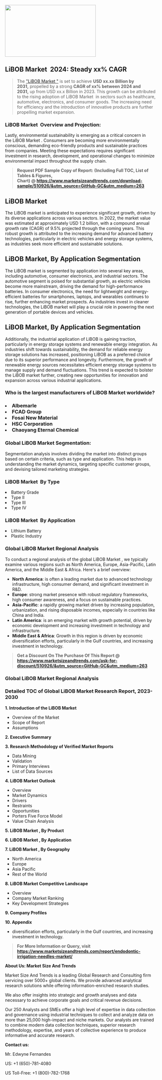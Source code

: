 <p><img class="alignnone size-medium wp-image-20088" src="https://ffe5etoiles.com/wp-content/uploads/2024/12/MST1-300x171.png" alt="" width="300" height="171" /></p><h2 id="ember46" class="ember-view reader-text-block__heading-2">LiBOB Market &nbsp;2024: Steady&nbsp;xx% CAGR</h2><blockquote id="ember47" class="ember-view reader-text-block__blockquote">The&nbsp;<a class="app-aware-link " href="https://www.marketsizeandtrends.com/download-sample/510926/&utm_source=GitHub-GC&utm_medium=263" target="_blank" data-test-app-aware-link="">"LiBOB Market "</a>&nbsp;is set to achieve&nbsp;<strong>USD&nbsp;xx.xx&nbsp;Billion by 2031,</strong>&nbsp;propelled by a strong&nbsp;<strong>CAGR of&nbsp;xx% between 2024 and 2031,</strong>&nbsp;up from USD xx.x Billion in 2023. This growth can be attributed to the rising adoption of&nbsp;LiBOB Market &nbsp;in sectors such as healthcare, automotive, electronics, and consumer goods. The increasing need for efficiency and the introduction of innovative products are further propelling market expansion.</blockquote><h3 id="ember48" class="ember-view reader-text-block__heading-3">LiBOB Market &nbsp;Overview and Projection:</h3><p id="ember49" class="ember-view reader-text-block__paragraph">Lastly, environmental sustainability is emerging as a critical concern in the&nbsp;LiBOB Market . Consumers are becoming more environmentally conscious, demanding eco-friendly products and sustainable practices from companies. Meeting these expectations requires significant investment in research, development, and operational changes to minimize environmental impact throughout the supply chain.</p><blockquote id="ember50" class="ember-view reader-text-block__blockquote"><strong>Request PDF Sample Copy of Report: (Including Full TOC, List of Tables &amp; Figures, Chart)&nbsp;@&nbsp;<strong><a href="https://www.marketsizeandtrends.com/download-sample/510926/&utm_source=GitHub-GC&utm_medium=263" target="_blank">https://www.marketsizeandtrends.com/download-sample/510926/&utm_source=GitHub-GC&utm_medium=263</a></strong></strong></blockquote><h3 class=""> <h2>LiBOB Market</h2><p>The LiBOB market is anticipated to experience significant growth, driven by its diverse applications across various sectors. In 2022, the market value was estimated at approximately USD 1.2 billion, with a compound annual growth rate (CAGR) of 9.5% projected through the coming years. This robust growth is attributed to the increasing demand for advanced battery technologies, particularly in electric vehicles and energy storage systems, as industries seek more efficient and sustainable solutions.</p><h2>LiBOB Market, By Application Segmentation</h2><p>The LiBOB market is segmented by application into several key areas, including automotive, consumer electronics, and industrial sectors. The automotive segment is poised for substantial growth, as electric vehicles become more mainstream, driving the demand for high-performance batteries. In consumer electronics, the need for lightweight and energy-efficient batteries for smartphones, laptops, and wearables continues to rise, further enhancing market prospects. As industries invest in cleaner technologies, the LiBOB market will play a crucial role in powering the next generation of portable devices and vehicles.</p><h2>LiBOB Market, By Application Segmentation</h2><p>Additionally, the industrial application of LiBOB is gaining traction, particularly in energy storage systems and renewable energy integration. As industries shift towards sustainability, the demand for reliable energy storage solutions has increased, positioning LiBOB as a preferred choice due to its superior performance and longevity. Furthermore, the growth of renewable energy sources necessitates efficient energy storage systems to manage supply and demand fluctuations. This trend is expected to bolster the LiBOB market further, creating new opportunities for innovation and expansion across various industrial applications.</p></h3><h3 id="" class="">Who is the largest manufacturers of&nbsp;LiBOB Market worldwide?</h3><h3 class=""></Li><Li>Albemarle</Li><Li> FCAD Group</Li><Li> Fosai New Material</Li><Li> HSC Corporation</Li><Li> Chaoyang Eternal Chemical</h3><h3 id="ember53" class="ember-view reader-text-block__heading-3">Global&nbsp;LiBOB Market Segmentation:</h3><p id="ember54" class="ember-view reader-text-block__paragraph">Segmentation analysis involves dividing the market into distinct groups based on certain criteria, such as type and application. This helps in understanding the market dynamics, targeting specific customer groups, and devising tailored marketing strategies.</p><h3 id="" class="">LiBOB Market &nbsp;By Type</h3><p></Li><Li>Battery Grade</Li><Li> Type II</Li><Li> Type III</Li><Li> Type IV</p><h3 id="" class="">LiBOB Market &nbsp;By Application</h3><p class=""></Li><Li>Lithium Battery</Li><Li> Plastic Industry</p><h3 id="ember62" class="ember-view reader-text-block__heading-3">Global LiBOB Market Regional Analysis</h3><p id="ember63" class="ember-view reader-text-block__paragraph">To conduct a regional analysis of the global LiBOB Market , we typically examine various regions such as North America, Europe, Asia-Pacific, Latin America, and the Middle East &amp; Africa. Here's a brief overview:</p><ul><li><strong>North America</strong>: is often a leading market due to advanced technology infrastructure, high consumer demand, and significant investment in R&amp;D.</li><li><strong>Europe</strong>: strong market presence with robust regulatory frameworks, high consumer awareness, and a focus on sustainable practices.</li><li><strong>Asia-Pacific</strong>: a rapidly growing market driven by increasing population, urbanization, and rising disposable incomes, especially in countries like China and India.</li><li><strong>Latin America</strong>: is an emerging market with growth potential, driven by economic development and increasing investment in technology and infrastructure.</li><li><strong>Middle East &amp; Africa</strong>: Growth in this region is driven by economic diversification efforts, particularly in the Gulf countries, and increasing investment in technology.</li></ul><blockquote id="ember61" class="ember-view reader-text-block__blockquote"><strong>Get a Discount On The Purchase Of This Report @ <strong><a href="https://html-cleaner.com/" target="">https://www.marketsizeandtrends.com/ask-for-discount/510926/&utm_source=GitHub-GC&utm_medium=263</a></strong></strong></blockquote><h3 id="ember62" class="ember-view reader-text-block__heading-3">Global LiBOB Market Regional Analysis</h3><h3 id="" class="">Detailed TOC of Global LiBOB Market Research Report, 2023-2030</h3><p id="" class=""><strong>1. Introduction of the LiBOB Market </strong></p><ul><li>Overview of the Market</li><li>Scope of Report</li><li>Assumptions</li></ul><p id="" class=""><strong>2. Executive Summary</strong></p><p id="" class=""><strong>3. Research Methodology of Verified Market Reports</strong></p><ul><li>Data Mining</li><li>Validation</li><li>Primary Interviews</li><li>List of Data Sources</li></ul><p id="" class=""><strong>4. LiBOB Market Outlook</strong></p><ul><li>Overview</li><li>Market Dynamics</li><li>Drivers</li><li>Restraints</li><li>Opportunities</li><li>Porters Five Force Model</li><li>Value Chain Analysis</li></ul><p id="" class=""><strong>5. LiBOB Market , By Product</strong></p><p id="" class=""><strong>6. LiBOB Market , By Application</strong></p><p id="" class=""><strong>7. LiBOB Market , By Geography</strong></p><ul><li>North America</li><li>Europe</li><li>Asia Pacific</li><li>Rest of the World</li></ul><p id="" class=""><strong>8. LiBOB Market Competitive Landscape</strong></p><ul><li>Overview</li><li>Company Market Ranking</li><li>Key Development Strategies</li></ul><p id="" class=""><strong>9. Company Profiles</strong></p><p id="" class=""><strong>10. Appendix</strong></p><ul><li>diversification efforts, particularly in the Gulf countries, and increasing investment in technology.</li></ul><blockquote id="ember65" class="ember-view reader-text-block__blockquote"><strong>For More Information or Query, visit <strong><strong><a href="https://html-cleaner.com/" target="">https://www.marketsizeandtrends.com/report/endodontic-irrigation-needles-market/</a></strong></strong></strong></blockquote><p id="" class=""><strong>About Us: Market Size And Trends</strong></p><p id="" class="">Market Size And Trends is a leading Global Research and Consulting firm servicing over 5000+ global clients. We provide advanced analytical research solutions while offering information-enriched research studies.</p><p id="" class="">We also offer insights into strategic and growth analyses and data necessary to achieve corporate goals and critical revenue decisions.</p><p id="" class="">Our 250 Analysts and SMEs offer a high level of expertise in data collection and governance using industrial techniques to collect and analyze data on more than 25,000 high-impact and niche markets. Our analysts are trained to combine modern data collection techniques, superior research methodology, expertise, and years of collective experience to produce informative and accurate research.</p><p id="" class=""><strong>Contact us:</strong></p><p id="" class="">Mr. Edwyne Fernandes</p><p id="" class="">US: +1 (650)-781-4080</p><p id="" class="">US Toll-Free: +1 (800)-782-1768</p>
